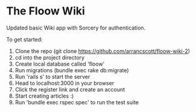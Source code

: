 # The Floow Wiki

Updated basic Wiki app with Sorcery for authentication.

To get started:

1. Clone the repo (git clone https://github.com/arrancscott/floow-wiki-2)
2. cd into the project directory
3. Create local database called 'floow'
4. Run migrations (bundle exec rake db:migrate)
5. Run 'rails s' to start the server
6. Head to localhost:3000 in your browser
7. Click the register link and create an account
8. Start creating articles :)
9. Run 'bundle exec rspec spec' to run the test suite